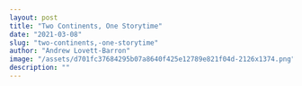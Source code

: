 ```yaml
---
layout: post
title: "Two Continents, One Storytime"
date: "2021-03-08"
slug: "two-continents,-one-storytime"
author: "Andrew Lovett-Barron"
image: "/assets/d701fc37684295b07a8640f425e12789e821f04d-2126x1374.png"
description: ""
---
```

